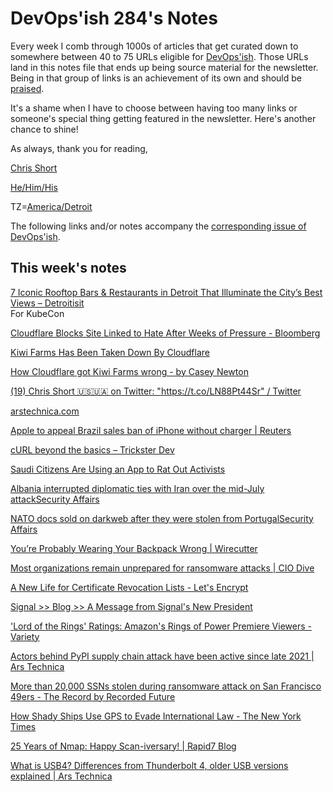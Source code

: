 # DevOps'ish 284's Notes

Every week I comb through 1000s of articles that get curated down to somewhere between 40 to 75 URLs eligible for [DevOps'ish](https://devopsish.com/?utm_campaign=284&utm_source=notes). Those URLs land in this notes file that ends up being source material for the newsletter. Being in that group of links is an achievement of its own and should be [praised](https://devopsish.com/praise/).

It's a shame when I have to choose between having too many links or someone's special thing getting featured in the newsletter. Here's another chance to shine!

As always, thank you for reading,

[Chris Short](https://chrisshort.me/?utm_campaign=284&utm_source=notes)  

[He/Him/His](https://pronoun.is/he?utm_campaign=devopsish&utm_source=284&utm_medium=notes)  

TZ=[America/Detroit](https://github.com/eggert/tz/blob/main/northamerica#L1154?utm_campaign=devopsish&utm_source=284&utm_medium=notes)

The following links and/or notes accompany the [corresponding issue of DevOps'ish](https://devopsish.com/?utm_campaign=284&utm_source=notes).

## This week's notes

[7 Iconic Rooftop Bars & Restaurants in Detroit That Illuminate the City’s Best Views – Detroitisit](https://detroitisit.com/7-iconic-rooftop-bars-restaurants-in-detroit/)  
For KubeCon

[Cloudflare Blocks Site Linked to Hate After Weeks of Pressure - Bloomberg](https://www.bloomberg.com/news/articles/2022-09-04/cloudflare-blocks-site-linked-to-hate-after-weeks-of-pressure)

[Kiwi Farms Has Been Taken Down By Cloudflare](https://www.buzzfeednews.com/article/ellievhall/kiwifarms-cloudflare)

[How Cloudflare got Kiwi Farms wrong - by Casey Newton](https://www.platformer.news/p/how-cloudflare-got-kiwi-farms-wrong)

[(19) Chris Short 🇺🇸🇺🇦 on Twitter: "https://t.co/LN88Pt44Sr" / Twitter](https://twitter.com/ChrisShort/status/1567930504728420354)

[arstechnica.com](https://arstechnica.com/gadgets/2022/09/here-come-the-bendable-tvs-and-monitors-that-no-one-asked-for/)

[Apple to appeal Brazil sales ban of iPhone without charger | Reuters](https://www.reuters.com/technology/brazil-orders-apple-suspend-iphone-sales-without-charger-2022-09-06/)

[cURL beyond the basics – Trickster Dev](https://www.trickster.dev/post/curl-beyond-the-basics/)

[Saudi Citizens Are Using an App to Rat Out Activists](https://www.businessinsider.com/saudi-arabia-mbs-human-rights-violations-apple-google-app-store-2022-9)

[Albania interrupted diplomatic ties with Iran over the mid-July attackSecurity Affairs](https://securityaffairs.co/wordpress/135455/cyber-warfare-2/albania-interrupted-diplomatic-ties-iran.html)

[NATO docs sold on darkweb after they were stolen from PortugalSecurity Affairs](https://securityaffairs.co/wordpress/135480/data-breach/nato-docs-stolen-from-portugal.html)

[You’re Probably Wearing Your Backpack Wrong | Wirecutter](https://www.nytimes.com/wirecutter/blog/wearing-backpack-wrong/)

[Most organizations remain unprepared for ransomware attacks | CIO Dive](https://www.ciodive.com/news/ransomware-preparedness-enterprise-lacking/631299/)

[A New Life for Certificate Revocation Lists - Let's Encrypt](https://letsencrypt.org/2022/09/07/new-life-for-crls.html)

[Signal >> Blog >> A Message from Signal's New President](https://signal.org/blog/announcing-signal-president/)

['Lord of the Rings' Ratings: Amazon's Rings of Power Premiere Viewers - Variety](https://variety.com/2022/tv/news/lord-of-the-rings-ratings-rings-of-power-premiere-amazon-1235359350/)

[Actors behind PyPI supply chain attack have been active since late 2021 | Ars Technica](https://arstechnica.com/information-technology/2022/09/actors-behind-pypi-supply-chain-attack-have-been-active-since-late-2021/)

[More than 20,000 SSNs stolen during ransomware attack on San Francisco 49ers - The Record by Recorded Future](https://therecord.media/more-than-20000-ssns-stolen-during-ransomware-attack-on-san-francisco-49ers/)

[How Shady Ships Use GPS to Evade International Law - The New York Times](https://www.nytimes.com/2022/09/03/world/americas/ships-gps-international-law.html)

[25 Years of Nmap: Happy Scan-iversary! | Rapid7 Blog](https://www.rapid7.com/blog/post/2022/09/01/25-years-of-nmap-happy-scan-iversary/)

[What is USB4? Differences from Thunderbolt 4, older USB versions explained | Ars Technica](https://arstechnica.com/gadgets/2022/09/breaking-down-how-usb4-goes-where-no-usb-standard-has-gone-before/)
